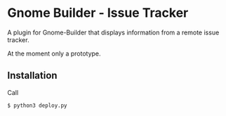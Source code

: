 # Gnome Builder - Issue Tracker
A plugin for Gnome-Builder that displays information from a remote issue tracker.

At the moment only a prototype.

## Installation

Call

    $ python3 deploy.py

